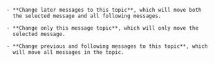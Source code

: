     - **Change later messages to this topic**, which will move both
      the selected message and all following messages.

    - **Change only this message topic**, which will only move the
      selected message.

    - **Change previous and following messages to this topic**, which
      will move all messages in the topic.
